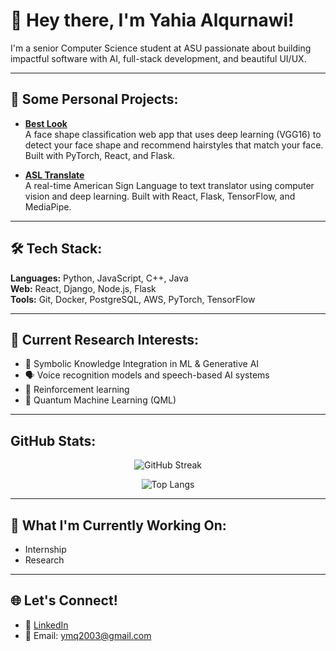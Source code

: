 # 👋 Hey there, I'm Yahia Alqurnawi!

I'm a senior Computer Science student at ASU passionate about building impactful software with AI, full-stack development, and beautiful UI/UX.

---

## 💼 Some Personal Projects:

- **[Best Look](https://github.com/Yahialqur/bestLook)**  
  A face shape classification web app that uses deep learning (VGG16) to detect your face shape and recommend hairstyles that match your face. Built with PyTorch, React, and Flask.

- **[ASL Translate](https://github.com/Yahialqur/ASL_Translate)**  
  A real-time American Sign Language to text translator using computer vision and deep learning. Built with React, Flask, TensorFlow, and MediaPipe.

---

## 🛠️ Tech Stack:

**Languages:** Python, JavaScript, C++, Java  
**Web:** React, Django, Node.js, Flask  
**Tools:** Git, Docker, PostgreSQL, AWS, PyTorch, TensorFlow

---

## 🔬 Current Research Interests:

- 🧩 Symbolic Knowledge Integration in ML & Generative AI
- 🗣️ Voice recognition models and speech-based AI systems
- 🧭 Reinforcement learning
- 🧠 Quantum Machine Learning (QML)

---

## GitHub Stats:

<p align="center">
  <img src="https://github-readme-streak-stats.herokuapp.com/?user=Yahialqur&theme=tokyonight" alt="GitHub Streak" />
</p>
<p align="center">
  <img src="https://github-readme-stats.vercel.app/api/top-langs/?username=Yahialqur&layout=compact&theme=tokyonight" alt="Top Langs" />
</p>

---

## 🧩 What I'm Currently Working On:

- Internship
- Research

---

## 🌐 Let's Connect!

- 💼 [LinkedIn](https://www.linkedin.com/in/yahia-alqurnawi/)
- 📨 Email: ymq2003@gmail.com


